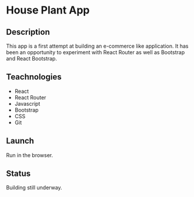 # House Plant App

## Description

This app is a first attempt at building an e-commerce like application. It has been an opportunity to experiment with React Router as well as Bootstrap and React Bootstrap.

## Teachnologies

- React
- React Router
- Javascript
- Bootstrap
- CSS
- Git

## Launch

Run in the browser.

## Status

Building still underway.
